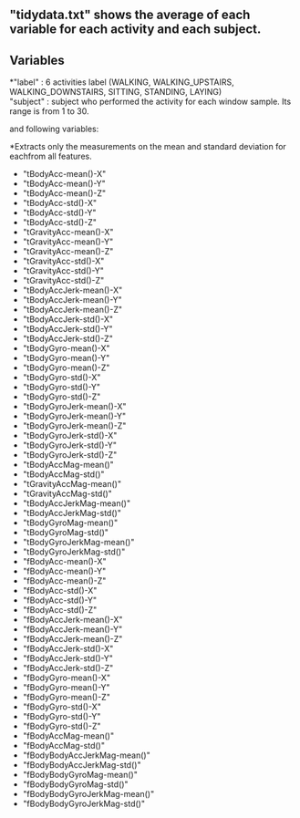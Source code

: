 
## "tidydata.txt" shows the average of each variable for each activity and each subject.

## Variables

 *"label"    : 6 activities label (WALKING, WALKING_UPSTAIRS, WALKING_DOWNSTAIRS, SITTING, STANDING, LAYING)             
 "subject"  : subject who performed the activity for each window sample. Its range is from 1 to 30. 

 and following variables:
 
 *Extracts only the measurements on the mean and standard deviation for eachfrom all features.
  
 * "tBodyAcc-mean()-X"          
 * "tBodyAcc-mean()-Y"          
 * "tBodyAcc-mean()-Z"          
 * "tBodyAcc-std()-X"           
 * "tBodyAcc-std()-Y"           
 * "tBodyAcc-std()-Z"           
 * "tGravityAcc-mean()-X"       
 * "tGravityAcc-mean()-Y"       
 * "tGravityAcc-mean()-Z"       
 * "tGravityAcc-std()-X"        
 * "tGravityAcc-std()-Y"         
 * "tGravityAcc-std()-Z"         
 * "tBodyAccJerk-mean()-X"      
 * "tBodyAccJerk-mean()-Y"      
 * "tBodyAccJerk-mean()-Z"       
 * "tBodyAccJerk-std()-X"       
 * "tBodyAccJerk-std()-Y"       
 * "tBodyAccJerk-std()-Z"        
 * "tBodyGyro-mean()-X"         
 * "tBodyGyro-mean()-Y"        
 * "tBodyGyro-mean()-Z"          
 * "tBodyGyro-std()-X"          
 * "tBodyGyro-std()-Y"           
 * "tBodyGyro-std()-Z"          
 * "tBodyGyroJerk-mean()-X"     
 * "tBodyGyroJerk-mean()-Y"    
 * "tBodyGyroJerk-mean()-Z"     
 * "tBodyGyroJerk-std()-X"      
 * "tBodyGyroJerk-std()-Y"     
 * "tBodyGyroJerk-std()-Z"      
 * "tBodyAccMag-mean()"         
 * "tBodyAccMag-std()"          
 * "tGravityAccMag-mean()"      
 * "tGravityAccMag-std()"       
 * "tBodyAccJerkMag-mean()"      
 * "tBodyAccJerkMag-std()"      
 * "tBodyGyroMag-mean()"        
 * "tBodyGyroMag-std()"         
 * "tBodyGyroJerkMag-mean()"    
 * "tBodyGyroJerkMag-std()"     
 * "fBodyAcc-mean()-X"          
 * "fBodyAcc-mean()-Y"          
 * "fBodyAcc-mean()-Z"          
 * "fBodyAcc-std()-X"           
 * "fBodyAcc-std()-Y"           
 * "fBodyAcc-std()-Z"           
 * "fBodyAccJerk-mean()-X"      
 * "fBodyAccJerk-mean()-Y"      
 * "fBodyAccJerk-mean()-Z"      
 * "fBodyAccJerk-std()-X"       
 * "fBodyAccJerk-std()-Y"       
 * "fBodyAccJerk-std()-Z"       
 * "fBodyGyro-mean()-X"         
 * "fBodyGyro-mean()-Y"          
 * "fBodyGyro-mean()-Z"         
 * "fBodyGyro-std()-X"          
 * "fBodyGyro-std()-Y"          
 * "fBodyGyro-std()-Z"          
 * "fBodyAccMag-mean()"          
 * "fBodyAccMag-std()"           
 * "fBodyBodyAccJerkMag-mean()" 
 * "fBodyBodyAccJerkMag-std()"   
 * "fBodyBodyGyroMag-mean()"    
 * "fBodyBodyGyroMag-std()"     
 * "fBodyBodyGyroJerkMag-mean()" 
 * "fBodyBodyGyroJerkMag-std()" 
